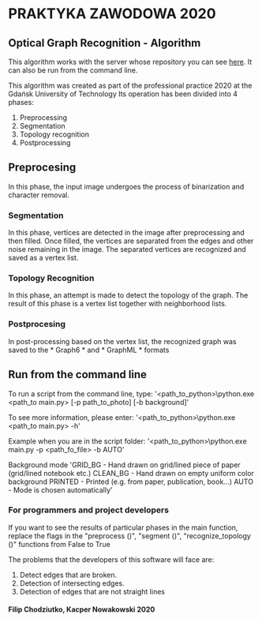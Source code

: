 # PRAKTYKA ZAWODOWA 2020

## Optical Graph Recognition - Algorithm

This algorithm works with the server whose repository you can see [here](https://github.com/Praktyka-Zawodowa-2020/optical_graph_recognition_server).
It can also be run from the command line.

This algorithm was created as part of the professional practice 2020 at the Gdańsk University of Technology
Its operation has been divided into 4 phases:
1. Preprocessing
2. Segmentation
3. Topology recognition
4. Postprocessing

## Preprocesing

In this phase, the input image undergoes the process of binarization and character removal. 

### Segmentation

In this phase, vertices are detected in the image after preprocessing and then filled. Once filled, the vertices are separated from the edges and other noise remaining in the image. The separated vertices are recognized and saved as a vertex list.

### Topology Recognition

In this phase, an attempt is made to detect the topology of the graph. The result of this phase is a vertex list together with neighborhood lists.

### Postprocesing

In post-processing based on the vertex list, the recognized graph was saved to the * Graph6 * and * GraphML * formats

## Run from the command line

To run a script from the command line, type:
'<path_to_python>\python.exe <path_to main.py> [-p path_to_photo] [-b background]'

To see more information, please enter:
'<path_to_python>\python.exe <path_to main.py> -h'
 
Example when you are in the script folder:
'<path_to_python>\python.exe main.py -p <path_fo_file> -b AUTO'

Background mode
'GRID_BG - Hand drawn on grid/lined piece of paper (grid/lined notebook etc.) 
CLEAN_BG - Hand drawn on empty uniform color background 
PRINTED - Printed (e.g. from paper, publication, book...)
AUTO - Mode is chosen automatically'


### For programmers and project developers
If you want to see the results of particular phases in the main function, replace the flags in the "preprocess ()", "segment ()", "recognize_topology ()" functions from False to True

The problems that the developers of this software will face are:
1. Detect edges that are broken.
2. Detection of intersecting edges.
3. Detection of edges that are not straight lines

#### Filip Chodziutko, Kacper Nowakowski 2020
